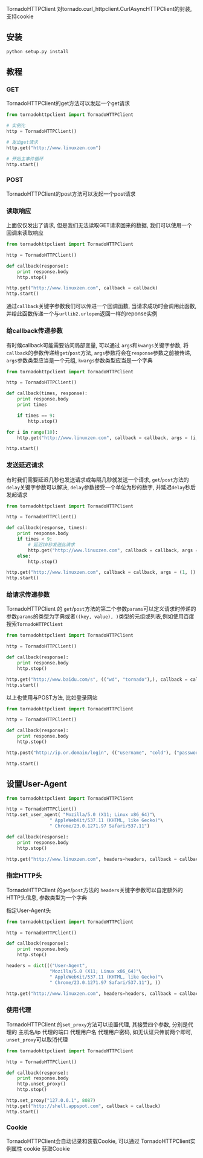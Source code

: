 TornadoHTTPClient 对tornado.curl_httpclient.CurlAsyncHTTPClient的封装, 支持cookie

## 安装
```bash
python setup.py install
```

## 教程
### GET
TornadoHTTPClient的get方法可以发起一个get请求
```python
from tornadohttpclient import TornadoHTTPClient

# 实例化
http = TornadoHTTPClient()

# 发出get请求
http.get("http://www.linuxzen.com")

# 开始主事件循环
http.start()
```

### POST
TornadoHTTPClient的post方法可以发起一个post请求

### 读取响应
上面仅仅发出了请求, 但是我们无法读取GET请求回来的数据, 我们可以使用一个回调来读取响应
```python
from tornadohttpclient import TornadoHTTPClient

http = TornadoHTTPClient()

def callback(response):
    print response.body
    http.stop()

http.get("http://www.linuxzen.com", callback = callback)
http.start()
```

通过`callback`关键字参数我们可以传进一个回调函数, 当请求成功时会调用此函数, 并给此函数传递一个与`urllib2.urlopen`返回一样的reponse实例

### 给callback传递参数
有时候callback可能需要访问局部变量, 可以通过 `args`和`kwargs`关键字参数, 将`callback`的参数传递给`get`/`post`方法, `args`参数将会在`response`参数之前被传递,
`args`参数类型应当是一个元组, `kwargs`参数类型应当是一个字典
```python
from tornadohttpclient import TornadoHTTPClient

http = TornadoHTTPClient()

def callback(times, response):
    print response.body
    print times

    if times == 9:
        http.stop()

for i in range(10):
    http.get("http://www.linuxzen.com", callback = callback, args = (i, ))

http.start()
```

### 发送延迟请求
有时我们需要延迟几秒也发送请求或每隔几秒就发送一个请求, `get`/`post`方法的`delay`关键字参数可以解决, `delay`参数接受一个单位为秒的数字, 并延迟`delay`秒后发起请求
```python
from tornadohttpclient import TornadoHTTPClient

http = TornadoHTTPClient()

def callback(response, times):
    print response.body
    if times < 9:
        # 延迟10秒发送此请求
        http.get("http://www.linuxzen.com", callback = callback, args = (times + 1, ), delay = 10)
    else:
        http.stop()

http.get("http://www.linuxzen.com", callback = callback, args = (1, ))
http.start()
```

### 给请求传递参数
TornadoHTTPClient 的 `get`/`post`方法的第二个参数`params`可以定义请求时传递的参数`params`的类型为字典或者`((key, value), )`类型的元组或列表,例如使用百度搜索`TornadoHTTPClient`
```python
from tornadohttpclient import TornadoHTTPClient

http = TornadoHTTPClient()

def callback(response):
    print response.body
    http.stop()

http.get("http://www.baidu.com/s", (("wd", "tornado"),), callback = callback)
http.start()
```

以上也使用与POST方法, 比如登录网站
```python
from tornadohttpclient import TornadoHTTPClient

http = TornadoHTTPClient()

def callback(response):
    print response.body
    http.stop()

http.post("http://ip.or.domain/login", (("username", "cold"), ("password", "pwd")), callback = callback)

http.start()
```


## 设置User-Agent
```python
from tornadohttpclient import TornadoHTTPClient

http = TornadoHTTPClient()
http.set_user_agent( "Mozilla/5.0 (X11; Linux x86_64)"\
                " AppleWebKit/537.11 (KHTML, like Gecko)"\
                " Chrome/23.0.1271.97 Safari/537.11")

def callback(response):
    print response.body
    http.stop()

http.get("http://www.linuxzen.com", headers=headers, callback = callback)
```

### 指定HTTP头
TornadoHTTPClient 的`get`/`post`方法的 `headers`关键字参数可以自定额外的HTTP头信息, 参数类型为一个字典

指定User-Agent头

```python
from tornadohttpclient import TornadoHTTPClient

http = TornadoHTTPClient()

def callback(response):
    print response.body
    http.stop()

headers = dict((("User-Agent",
                "Mozilla/5.0 (X11; Linux x86_64)"\
                " AppleWebKit/537.11 (KHTML, like Gecko)"\
                " Chrome/23.0.1271.97 Safari/537.11"), ))

http.get("http://www.linuxzen.com", headers=headers, callback = callback)
```

### 使用代理
TornadoHTTPClient 的`set_proxy`方法可以设置代理, 其接受四个参数, 分别是代理的 主机名/ip 代理的端口 代理用户名 代理用户密码, 如无认证只传前两个即可, `unset_proxy`可以取消代理
```python
from tornadohttpclient import TornadoHTTPClient

http = TornadoHTTPClient()

def callback(response):
    print response.body
    http.unset_proxy()
    http.stop()

http.set_proxy("127.0.0.1", 8087)
http.get("http://shell.appspot.com", callback = callback)
http.start()
```

### Cookie
TornadoHTTPClient会自动记录和装载Cookie, 可以通过 TornadoHTTPClient实例属性 cookie 获取Cookie

